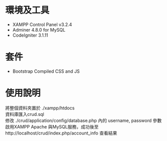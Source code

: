# 環境及工具
- XAMPP Control Panel v3.2.4
- Adminer 4.8.0 for MySQL
- CodeIgniter 3.1.11

# 套件
- Bootstrap Compiled CSS and JS

# 使用說明
將整個資料夾置於 ./xampp/htdocs  
資料庫匯入crud.sql  
修改 ./crud/application/config/database.php 內的 username, password 參數  
啟用XAMPP Apache 與MySQL服務，成功後至 http://localhost/crud/index.php/account_info 查看結果  
